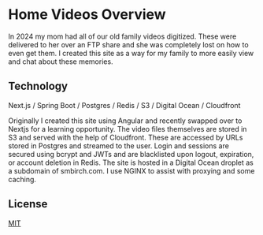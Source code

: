 
# Home Videos Overview
In 2024 my mom had all of our old family videos digitized. These were delivered to her over an FTP share and she was completely lost on how to even get them.
I created this site as a way for my family to more easily view and chat about these memories.

## Technology
Next.js / Spring Boot / Postgres / Redis / S3 / Digital Ocean / Cloudfront

Originally I created this site using Angular and recently swapped over to Nextjs for a learning opportunity.
The video files themselves are stored in S3 and served with the help of Cloudfront. These are accessed by URLs stored in Postgres and streamed to the user. 
Login and sessions are secured using bcrypt and JWTs and are blacklisted upon logout, expiration, or account deletion in Redis.
The site is hosted in a Digital Ocean droplet as a subdomain of smbirch.com. I use NGINX to assist with proxying and some caching. 

## License
[MIT](https://choosealicense.com/licenses/mit/)
